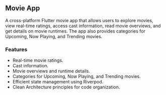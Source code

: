 ## Movie App

A cross-platform Flutter movie app that allows users to explore movies, view real-time ratings, access cast information, read movie overviews, and get details on movie runtimes. The app also provides categories for Upcoming, Now Playing, and Trending movies.

### Features

- Real-time movie ratings.
- Cast information.
- Movie overviews and runtime details.
- Categories for Upcoming, Now Playing, and Trending movies.
- Efficient state management using Riverpod.
- Clean Architecture principles for code organization.